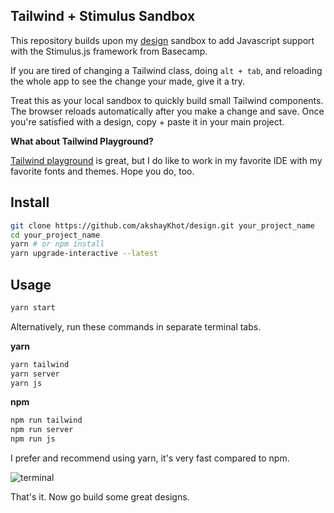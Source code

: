 ## Tailwind + Stimulus Sandbox

This repository builds upon my [design](https://github.com/akshayKhot/design) sandbox to add Javascript support with the Stimulus.js framework from Basecamp. 

If you are tired of changing a Tailwind class, doing `alt + tab`, and reloading the whole app to see the change your made, give it a try.  

Treat this as your local sandbox to quickly build small Tailwind components. The browser reloads automatically after you make a change and save. Once you're satisfied with a design, copy + paste it in your main project.

**What about Tailwind Playground?**

[Tailwind playground](https://play.tailwindcss.com/) is great, but I do like to work in my favorite IDE with my favorite fonts and themes. Hope you do, too. 

## Install

```bash
git clone https://github.com/akshayKhot/design.git your_project_name
cd your_project_name
yarn # or npm install
yarn upgrade-interactive --latest
```

## Usage

```bash
yarn start
```

Alternatively, run these commands in separate terminal tabs. 

**yarn**

```bash
yarn tailwind
yarn server
yarn js
```

**npm**

```bash
npm run tailwind
npm run server
npm run js
```

I prefer and recommend using yarn, it's very fast compared to npm. 

![terminal](images/terminal.png)

That's it. Now go build some great designs. 
